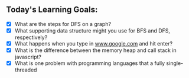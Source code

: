 
## Today's Learning Goals:

- [x] What are the steps for DFS on a graph? 
- [x] What supporting data structure might you use for BFS and DFS, respectively?
- [x] What happens when you type in www.google.com and hit enter?
- [x] What is the difference between the memory heap and call stack in javascript?
- [x] What is one problem with programming languages that a fully single-threaded